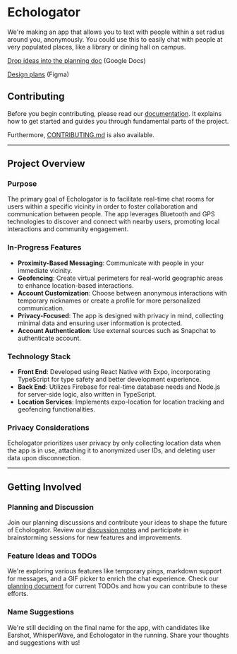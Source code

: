 # Echologator
We're making an app that allows you to text with people within a set radius around you, anonymously. You could use this to easily chat with people at very populated places, like a library or dining hall on campus.

[Drop ideas into the planning doc](https://docs.google.com/document/d/1fnZhzdzapjkcn7T2G9LytV6WGVBb7rkJRJlz3hdv6NY/edit?usp=sharing) (Google Docs)

[Design plans](https://www.figma.com/file/2mvddKeA4XMODdCidYkDid/Proximity-Chat-App) (Figma)

## Contributing
Before you begin contributing, please read our [documentation](https://osc-proximity-documentation.vercel.app/). It explains how to get started and guides you through fundamental parts of the project.

Furthermore, [CONTRIBUTING.md](https://github.com/ufosc/OSC-Proximity-Chat-App/blob/main/CONTRIBUTING.md) is also available.

---

## Project Overview

### Purpose
The primary goal of Echologator is to facilitate real-time chat rooms for users within a specific vicinity in order to foster collaboration and communication between people. The app leverages Bluetooth and GPS technologies to discover and connect with nearby users, promoting local interactions and community engagement.

### In-Progress Features
- **Proximity-Based Messaging**: Communicate with people in your immediate vicinity.
- **Geofencing**: Create virtual perimeters for real-world geographic areas to enhance location-based interactions.
- **Account Customization**: Choose between anonymous interactions with temporary nicknames or create a profile for more personalized communication.
- **Privacy-Focused**: The app is designed with privacy in mind, collecting minimal data and ensuring user information is protected.
- **Account Authentication**: Use external sources such as Snapchat to authenticate account.

### Technology Stack
- **Front End**: Developed using React Native with Expo, incorporating TypeScript for type safety and better development experience.
- **Back End**: Utilizes Firebase for real-time database needs and Node.js for server-side logic, also written in TypeScript.
- **Location Services**: Implements expo-location for location tracking and geofencing functionalities.

### Privacy Considerations
Echologator prioritizes user privacy by only collecting location data when the app is in use, attaching it to anonymized user IDs, and deleting user data upon disconnection.

---

## Getting Involved

### Planning and Discussion
Join our planning discussions and contribute your ideas to shape the future of Echologator. Review our [discussion notes](https://docs.google.com/document/d/1fnZhzdzapjkcn7T2G9LytV6WGVBb7rkJRJlz3hdv6NY/edit?usp=sharing) and participate in brainstorming sessions for new features and improvements.

### Feature Ideas and TODOs
We're exploring various features like temporary pings, markdown support for messages, and a GIF picker to enrich the chat experience. Check our [planning document](https://docs.google.com/document/d/1fnZhzdzapjkcn7T2G9LytV6WGVBb7rkJRJlz3hdv6NY/edit?usp=sharing) for current TODOs and how you can contribute to these efforts.

### Name Suggestions
We're still deciding on the final name for the app, with candidates like Earshot, WhisperWave, and Echologator in the running. Share your thoughts and suggestions with us!
